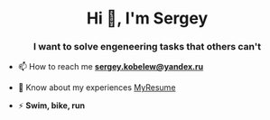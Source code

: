 <h1 align="center">Hi 👋, I'm Sergey</h1>
<h3 align="center">I want to solve engeneering tasks that others can't</h3>

- 📫 How to reach me **sergey.kobelew@yandex.ru**

- 📄 Know about my experiences [MyResume](https://drive.google.com/file/d/1nSX47cBKmufoM1axP02DQlADwFMiDQIL/view?usp=sharing)

- ⚡ **Swim, bike, run**



